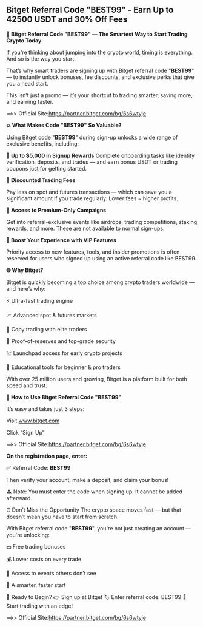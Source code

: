 ## Bitget Referral Code "BEST99" - Earn Up to 42500 USDT and 30% Off Fees

**🎯 Bitget Referral Code "BEST99" — The Smartest Way to Start Trading Crypto Today**

If you're thinking about jumping into the crypto world, timing is everything. And so is the way you start.

That’s why smart traders are signing up with Bitget referral code "**BEST99**" — to instantly unlock bonuses, fee discounts, and exclusive perks that give you a head start.

This isn’t just a promo — it’s your shortcut to trading smarter, saving more, and earning faster.

==>> Official Site:https://partner.bitget.com/bg/6s6wtyje

**💥 What Makes Code "BEST99" So Valuable?**

Using Bitget code "**BEST99**" during sign-up unlocks a wide range of exclusive benefits, including:

**🎁 Up to $5,000 in Signup Rewards**
Complete onboarding tasks like identity verification, deposits, and trades — and earn bonus USDT or trading coupons just for getting started.

**💸 Discounted Trading Fees**

Pay less on spot and futures transactions — which can save you a significant amount if you trade regularly. Lower fees = higher profits.

**🎯 Access to Premium-Only Campaigns**

Get into referral-exclusive events like airdrops, trading competitions, staking rewards, and more. These are not available to normal sign-ups.

**🚀 Boost Your Experience with VIP Features**

Priority access to new features, tools, and insider promotions is often reserved for users who signed up using an active referral code like BEST99.

**🌐 Why Bitget?**

Bitget is quickly becoming a top choice among crypto traders worldwide — and here’s why:

⚡ Ultra-fast trading engine

📈 Advanced spot & futures markets

🤖 Copy trading with elite traders

🔐 Proof-of-reserves and top-grade security

💹 Launchpad access for early crypto projects

🧠 Educational tools for beginner & pro traders

With over 25 million users and growing, Bitget is a platform built for both speed and trust.

**📝 How to Use Bitget Referral Code "BEST99"**

It’s easy and takes just 3 steps:

Visit www.bitget.com

Click “Sign Up”

==>> Official Site:https://partner.bitget.com/bg/6s6wtyje


**On the registration page, enter:**

✅ Referral Code: **BEST99**

Then verify your account, make a deposit, and claim your bonus!

⚠️ Note: You must enter the code when signing up. It cannot be added afterward.

⏰ Don’t Miss the Opportunity
The crypto space moves fast — but that doesn’t mean you have to start from scratch.

With Bitget referral code "**BEST99**", you're not just creating an account — you're unlocking:

💵 Free trading bonuses

💰 Lower costs on every trade

🥇 Access to events others don’t see

🎯 A smarter, faster start

🔗 Ready to Begin?
👉 Sign up at Bitget
🏷 Enter referral code: BEST99
🎉 Start trading with an edge!

==>> Official Site:https://partner.bitget.com/bg/6s6wtyje


